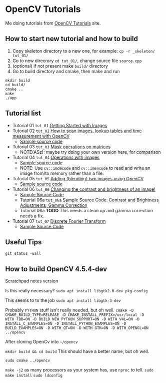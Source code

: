 # OpenCV Tutorials
Me doing tutorials from [OpenCV Tutorials](https://docs.opencv.org/4.x/d9/df8/tutorial_root.html) site.


## How to start new tutorial and how to build
1. Copy skeleton directory to a new one, for example: `cp -r _skeleton/ tut_01/`
2. Go to new direcrory `cd tut_01/`, change source file `source.cpp`
3. (optional) if not present make `build/` directory
4. Go to build directory and cmake, then make and run
```
mkdir build
cd build/
cmake ..
make
./app
```

## Tutorial list
- Tutorial 01 `tut_01` [Getting Started with Images](https://docs.opencv.org/4.x/db/deb/tutorial_display_image.html)
- Tutorial 02 `tut_02` [How to scan images, lookup tables and time measurement with OpenCV](https://docs.opencv.org/4.x/db/da5/tutorial_how_to_scan_images.html)
  * [Sample source code](https://github.com/opencv/opencv/blob/master/samples/cpp/tutorial_code/core/how_to_scan_images/how_to_scan_images.cpp)
- Tutorial 03 `tut_03` [Mask operations on matrices](https://docs.opencv.org/4.x/d7/d37/tutorial_mat_mask_operations.html)
  * NOTE(ASz): maybe try doing your own version here, for comparison
- Tutorial 04 `tut_04` [Operations with images](https://docs.opencv.org/4.x/d5/d98/tutorial_mat_operations.html)
  * [Sample source code](https://github.com/opencv/opencv/blob/4.x/samples/cpp/tutorial_code/core/mat_operations/mat_operations.cpp)
  * NOTE: Use `cv::imdecode` and `cv::imencode` to read and write an image from/to memory rather than a file.
- Tutorial 05 `tut_05` [Adding (blending) two images using OpenCV](https://docs.opencv.org/4.x/d5/dc4/tutorial_adding_images.html)
  * [Sample source code](https://github.com/opencv/opencv/blob/4.x/samples/cpp/tutorial_code/core/AddingImages/AddingImages.cpp)
- Tutorial 06 `tut_06` [Changing the contrast and brightness of an image!](https://docs.opencv.org/4.x/d3/dc1/tutorial_basic_linear_transform.html)
  * [Sample Source Code](https://github.com/opencv/opencv/blob/master/samples/cpp/tutorial_code/ImgProc/BasicLinearTransforms.cpp)
  * Tutorial 06a `tut_06a` [Sample Source Code: Contrast and Brightness Adjustments, Gamma Correction](https://github.com/opencv/opencv/blob/master/samples/cpp/tutorial_code/ImgProc/changing_contrast_brightness_image/changing_contrast_brightness_image.cpp)
  * Tutorial 06a **TODO** This needs a clean up and gamma correction needs a fix.
- Tutorial 07 `tut_07` [Discrete Fourier Transform](https://docs.opencv.org/4.x/d8/d01/tutorial_discrete_fourier_transform.html)
  * [Sample Source Code](https://github.com/opencv/opencv/blob/4.x/samples/cpp/tutorial_code/core/discrete_fourier_transform/discrete_fourier_transform.cpp)

## Useful Tips

`git status -uall`

## How to build OpenCV 4.5.4-dev
Scratchpad notes version

Is this really necessary?
`sudo apt install libgtk2.0-dev pkg-config`

This seems to to the job
`sudo apt install libgtk-3-dev`

Probably `PYTHON` stuff isn't really needed, but oh well.
`cmake -D CMAKE_BUILD_TYPE=RELEASE -D CMAKE_INSTALL_PREFIX=/usr/local -D WITH_TBB=ON -D BUILD_NEW_PYTHON_SUPPORT=ON -D WITH_V4L=ON -D INSTALL_C_EXAMPLES=ON -D INSTALL_PYTHON_EXAMPLES=ON -D BUILD_EXAMPLES=ON -D WITH_QT=ON -D WITH_GTK=ON -D WITH_OPENGL=ON ../opencv`

After cloning OpenCv into `~/opencv`

`mkdir build && cd build` This should have a better name, but oh well.

`sudo cmake ../opencv`

`make -j2` as many processors as your system has, use `nproc` to tell.
`sudo make install`
`sudo ldconfig`
